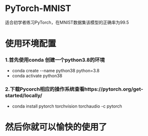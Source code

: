 # PyTorch-MNIST
适合初学者练习PyTorch，在MNIST数据集该模型的正确率为99.5

# 使用环境配置
### 1.首先使用conda 创建一个python3.8的环境 
   + conda create --name python38 python=3.8
   + conda activate python38
### 2.下载Pycorch相应的操作系统查看https://pytorch.org/get-started/locally/ 
   + conda install pytorch torchvision torchaudio -c pytorch
 # 然后你就可以愉快的使用了
